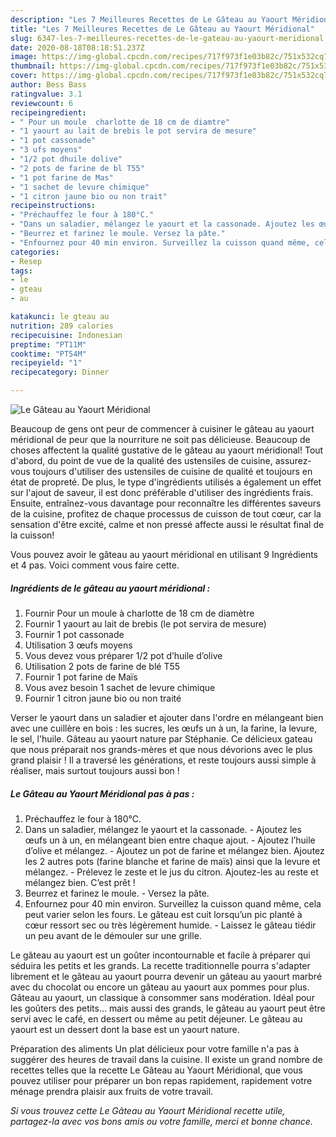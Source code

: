 ```yaml
---
description: "Les 7 Meilleures Recettes de Le Gâteau au Yaourt Méridional"
title: "Les 7 Meilleures Recettes de Le Gâteau au Yaourt Méridional"
slug: 6347-les-7-meilleures-recettes-de-le-gateau-au-yaourt-meridional
date: 2020-08-18T08:18:51.237Z
image: https://img-global.cpcdn.com/recipes/717f973f1e03b82c/751x532cq70/le-gateau-au-yaourt-meridional-photo-principale-de-la-recette.jpg
thumbnail: https://img-global.cpcdn.com/recipes/717f973f1e03b82c/751x532cq70/le-gateau-au-yaourt-meridional-photo-principale-de-la-recette.jpg
cover: https://img-global.cpcdn.com/recipes/717f973f1e03b82c/751x532cq70/le-gateau-au-yaourt-meridional-photo-principale-de-la-recette.jpg
author: Bess Bass
ratingvalue: 3.1
reviewcount: 6
recipeingredient:
- " Pour un moule  charlotte de 18 cm de diamtre"
- "1 yaourt au lait de brebis le pot servira de mesure"
- "1 pot cassonade"
- "3 ufs moyens"
- "1/2 pot dhuile dolive"
- "2 pots de farine de bl T55"
- "1 pot farine de Mas"
- "1 sachet de levure chimique"
- "1 citron jaune bio ou non trait"
recipeinstructions:
- "Préchauffez le four à 180°C."
- "Dans un saladier, mélangez le yaourt et la cassonade. Ajoutez les œufs un à un, en mélangeant bien entre chaque ajout. Ajoutez l’huile d’olive et mélangez. Ajoutez un pot de farine et mélangez bien. Ajoutez les 2 autres pots (farine blanche et farine de maïs) ainsi que la levure et mélangez. Prélevez le zeste et le jus du citron. Ajoutez-les au reste et mélangez bien. C’est prêt !"
- "Beurrez et farinez le moule. Versez la pâte."
- "Enfournez pour 40 min environ. Surveillez la cuisson quand même, cela peut varier selon les fours. Le gâteau est cuit lorsqu’un pic planté à cœur ressort sec ou très légèrement humide. Laissez le gâteau tiédir un peu avant de le démouler sur une grille."
categories:
- Resep
tags:
- le
- gteau
- au

katakunci: le gteau au 
nutrition: 289 calories
recipecuisine: Indonesian
preptime: "PT11M"
cooktime: "PT54M"
recipeyield: "1"
recipecategory: Dinner

---
```



![Le Gâteau au Yaourt Méridional](https://img-global.cpcdn.com/recipes/717f973f1e03b82c/751x532cq70/le-gateau-au-yaourt-meridional-photo-principale-de-la-recette.jpg)

Beaucoup de gens ont peur de commencer à cuisiner le gâteau au yaourt méridional de peur que la nourriture ne soit pas délicieuse. Beaucoup de choses affectent la qualité gustative de le gâteau au yaourt méridional! Tout d'abord, du point de vue de la qualité des ustensiles de cuisine, assurez-vous toujours d'utiliser des ustensiles de cuisine de qualité et toujours en état de propreté. De plus, le type d'ingrédients utilisés a également un effet sur l'ajout de saveur, il est donc préférable d'utiliser des ingrédients frais. Ensuite, entraînez-vous davantage pour reconnaître les différentes saveurs de la cuisine, profitez de chaque processus de cuisson de tout cœur, car la sensation d'être excité, calme et non pressé affecte aussi le résultat final de la cuisson!

<!--inarticleads1-->

Vous pouvez avoir le gâteau au yaourt méridional en utilisant 9 Ingrédients et 4 pas. Voici comment vous faire cette.

##### Ingrédients de le gâteau au yaourt méridional :

1. Fournir  Pour un moule à charlotte de 18 cm de diamètre
1. Fournir 1 yaourt au lait de brebis (le pot servira de mesure)
1. Fournir 1 pot cassonade
1. Utilisation 3 œufs moyens
1. Vous devez vous préparer 1/2 pot d’huile d’olive
1. Utilisation 2 pots de farine de blé T55
1. Fournir 1 pot farine de Maïs
1. Vous avez besoin 1 sachet de levure chimique
1. Fournir 1 citron jaune bio ou non traité


Verser le yaourt dans un saladier et ajouter dans l&#39;ordre en mélangeant bien avec une cuillère en bois : les sucres, les œufs un à un, la farine, la levure, le sel, l&#39;huile. Gâteau au yaourt nature par Stéphanie. Ce délicieux gateau que nous préparait nos grands-mères et que nous dévorions avec le plus grand plaisir ! Il a traversé les générations, et reste toujours aussi simple à réaliser, mais surtout toujours aussi bon ! 

<!--inarticleads2-->

##### Le Gâteau au Yaourt Méridional pas à pas :

1. Préchauffez le four à 180°C.
1. Dans un saladier, mélangez le yaourt et la cassonade. - Ajoutez les œufs un à un, en mélangeant bien entre chaque ajout. - Ajoutez l’huile d’olive et mélangez. - Ajoutez un pot de farine et mélangez bien. Ajoutez les 2 autres pots (farine blanche et farine de maïs) ainsi que la levure et mélangez. - Prélevez le zeste et le jus du citron. Ajoutez-les au reste et mélangez bien. C’est prêt !
1. Beurrez et farinez le moule. - Versez la pâte.
1. Enfournez pour 40 min environ. Surveillez la cuisson quand même, cela peut varier selon les fours. Le gâteau est cuit lorsqu’un pic planté à cœur ressort sec ou très légèrement humide. - Laissez le gâteau tiédir un peu avant de le démouler sur une grille.


Le gâteau au yaourt est un goûter incontournable et facile à préparer qui séduira les petits et les grands. La recette traditionnelle pourra s&#39;adapter librement et le gâteau au yaourt pourra devenir un gâteau au yaourt marbré avec du chocolat ou encore un gâteau au yaourt aux pommes pour plus. Gâteau au yaourt, un classique à consommer sans modération. Idéal pour les goûters des petits… mais aussi des grands, le gâteau au yaourt peut être servi avec le café, en dessert ou même au petit déjeuner. Le gâteau au yaourt est un dessert dont la base est un yaourt nature. 

<!--inarticleads1-->

<p>
Préparation des aliments Un plat délicieux pour votre famille n'a pas à suggérer des heures de travail dans la cuisine. Il existe un grand nombre de recettes telles que la recette Le Gâteau au Yaourt Méridional, que vous pouvez utiliser pour préparer un bon repas rapidement, rapidement votre ménage prendra plaisir aux fruits de votre travail.
</p>

<p>
<i>Si vous trouvez cette Le Gâteau au Yaourt Méridional recette utile, partagez-la avec vos bons amis ou votre famille, merci et bonne chance.</i>
</p>
